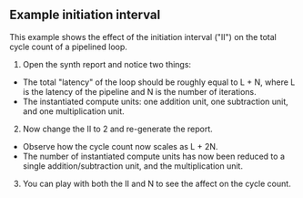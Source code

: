 ## Example initiation interval

This example shows the effect of the initiation interval ("II") on the total cycle count of a pipelined loop.

1. Open the synth report and notice two things:
  - The total "latency" of the loop should be roughly equal to L + N, where L is the latency of the pipeline and N is the number of iterations.
  - The instantiated compute units: one addition unit, one subtraction unit, and one multiplication unit.
2. Now change the II to 2 and re-generate the report.
  - Observe how the cycle count now scales as L + 2N.
  - The number of instantiated compute units has now been reduced to a single addition/subtraction unit, and the multiplication unit. 
3. You can play with both the II and N to see the affect on the cycle count.
